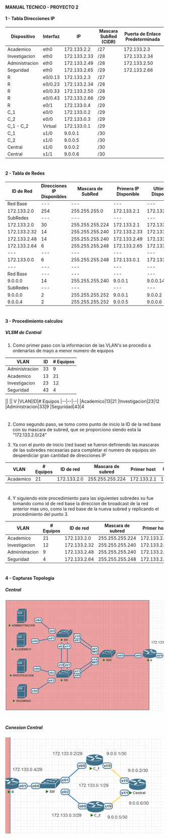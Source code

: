 #### MANUAL TECNICO - PROYECTO 2

#### 1 - Tabla Direcciones IP

| Dispositivo | Interfaz | IP | Mascara SubRed (CIDR) | Puerta de Enlace Predeterminada
|---|---|---|---|---|
|Academico|eth0|172.133.2.2|/27|172.133.2.3
|Investigacion|eth0|172.133.2.33|/28|172.133.2.34
|Administracion|eth0|172.133.2.49|/28|172.133.2.50
|Seguridad|eth0|172.133.2.65|/29|172.133.2.66
|R|e0/0.13|172.133.2.3|/27|
|R|e0/0.23|172.133.2.34|/28|
|R|e0/0.33|172.133.2.50|/28|
|R|e0/0.43|172.133.2.66|/29|
|R|e0/1|172.133.0.4|/29|
|C_1|e0/0|172.133.0.2|/29|
|C_2|e0/0|172.133.0.3|/29|
|C_1 - C_2|Virtual|172.133.0.1|/29|
|C_1|s1/0|9.0.0.1|/30|
|C_2|s1/0|9.0.0.5|/30|
|Central|s1/0|9.0.0.2|/30|
|Central|s1/1|9.0.0.6|/30|


#

#### 2 - Tabla de Redes

| ID de Red | Direcciones IP Disponibles | Mascara de SubRed | Primera IP Disponible | Ultima IP Disponible | Direccion de Broadcast |
|---|---|---|---|---|---|
|Red Base|---|---|---|---|---|
|172.133.2.0|254|255.255.255.0|172.133.2.1|172.133.2.254|172.133.2.255|
|SubRedes|---|---|---|---|---|
|172.133.2.0|30|255.255.255.224|172.133.2.1|172.133.2.30|172.133.2.31
|172.133.2.32|14|255.255.255.240|172.133.2.33|172.133.2.46|172.133.2.47
|172.133.2.48|14|255.255.255.240|172.133.2.49|172.133.2.62|172.133.2.63
|172.133.2.64|6|255.255.255.248|172.133.2.65|172.133.2.70|172.133.2.71
|---|---|---|---|---|---|
|172.133.0.0|6|255.255.255.248|172.133.0.1|172.133.0.6|172.133.0.7
|---|---|---|---|---|---|
|Red Base|---|---|---|---|---|
|9.0.0.0|14|255.255.255.240|9.0.0.1|9.0.0.14|9.0.0.15
|SubRedes|---|---|---|---|---|
|9.0.0.0|2|255.255.255.252|9.0.0.1|9.0.0.2|9.0.0.3|
|9.0.0.4|2|255.255.255.252|9.0.0.5|9.0.0.6|9.0.0.7|


#

#### 3 - Procedimiento calculos

##### VLSM de Central

1. Como primer paso con la informacion de las VLAN's se procedio a ordenarlas de mayo a menor numero de equipos

|VLAN|ID|# Equipos
|--|--|--|
|Administracion|33|9
|Academico|13|21
|Investigacion|23|12
|Seguridad|43|4

||
||
V
|VLAN|ID|# Equipos
|--|--|--|
|Academico|13|21
|Investigacion|23|12
|Administracion|33|9
|Seguridad|43|4
#
2. Como segundo paso, se tomo como punto de inicio la ID de la red base con su mascara de subred, que se proporciono siendo esta la "172.133.2.0/24"

3. Ya con el punto de inicio (red base) se fueron definiendo las mascaras de las subredes necesarias para completar el numero de equipos sin desperdiciar gran cantidad de direcciones IP

VLAN|# Equipos|ID de red|Mascara de subred|Primer host|Ultimo Host|Broadcast
|--|--|--|--|--|--|--|
|Academico|21|172.133.2.0|255.255.255.224|172.133.2.1|172.133.2.30|172.133.2.31
#
4. Y siguiendo este procedimiento para las siguientes subredes su fue tomando como id de red base la direccion de broadcast de la red anterior mas uno, como la red base de la nueva subred y replicando el procedimiento del punto 3.


VLAN|# Equipos|ID de red|Mascara de subred|Primer host|Ultimo Host|Broadcast
|--|--|--|--|--|--|--|
Academico|21|172.133.2.0|255.255.255.224|172.133.2.1|172.133.2.30|172.133.2.31
Investigacion|12|172.133.2.32|255.255.255.240|172.133.2.33|172.133.2.46|172.133.2.47
Administracion|9|172.133.2.48|255.255.255.240|172.133.2.49|172.133.2.62|172.133.2.63
Seguridad|4|172.133.2.64|255.255.255.248|172.133.2.65|172.133.2.70|172.133.2.71



#

#### 4 - Capturas Topologia

##### Central

![Central](./images/Central.png)

#

##### Conexion Central

![Central](./images/ConexionCentral.png)

#

